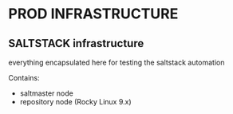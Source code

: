 # PROD INFRASTRUCTURE

## SALTSTACK infrastructure

everything encapsulated here for testing the saltstack automation

Contains:
- saltmaster node
- repository node (Rocky Linux 9.x)
